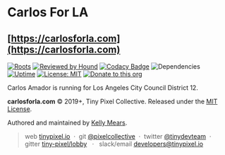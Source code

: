# Carlos For LA

## [https://carlosforla.com](https://carlosforla.com)

[![Roots](https://img.shields.io/badge/dynamic/json.svg?url=https://raw.githubusercontent.com/roots/roots-example-project.com/master/site/composer.json?token=R2l0SHViIFRva2VuIEdvZXMgSGVyZQ==&label=wordpress&logo=roots&logoColor=white&query=$.require["roots/wordpress"]&colorB=2b3072&colorA=525ddc)](//roots.io) [![Reviewed by Hound](https://img.shields.io/badge/Reviewed_by-Hound-8E64B0.svg)](https://houndci.com) [![Codacy Badge](https://api.codacy.com/project/badge/Grade/d666305390a0471db6ba7986082e90cd)](https://www.codacy.com/app/pixelcollective/carlosforla.com?utm_source=github.com&amp;utm_medium=referral&amp;utm_content=pixelcollective/carlosforla.com&amp;utm_campaign=Badge_Grade) ![Dependencies](https://david-dm.org/pixelcollective/carlosforla.com.svg) [![Uptime](https://img.shields.io/uptimerobot/ratio/m781893581-94d072ae832589df3312ef46.svg)](https://status.tinypixel.io) [![License: MIT](https://img.shields.io/badge/License-MIT-green.svg)](https://opensource.org/licenses/MIT) [![Donate to this org](https://img.shields.io/badge/Donate-Carlos_Amador_District_12-blue.svg)](https://secure.actblue.com/donate/carlosforla2019)

Carlos Amador is running for Los Angeles City Council District 12.

**carlosforla.com** © 2019+, Tiny Pixel Collective. Released under the [MIT License](http://mit-license.org/).

Authored and maintained by [Kelly Mears](https://github.com/kellymears).

> web [tinypixel.io](https://tinypixel.io) &nbsp;&middot;&nbsp; git [@pixelcollective](https://github.com/pixelcollective) &nbsp;&middot;&nbsp; twitter [@tinydevteam](https://twitter.com/tinydevteam) &nbsp;&middot;&nbsp; gitter [tiny-pixel/lobby](https://gitter.im/Tiny-Pixel/Lobby) &nbsp; &middot;&nbsp;&nbsp; slack/email [developers@tinypixel.io](developers@tinypixel.io)
